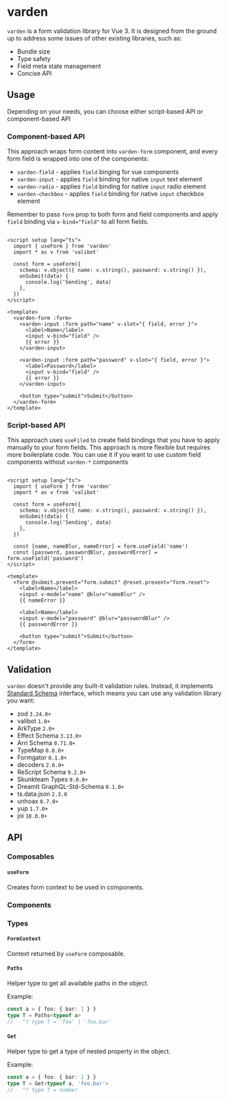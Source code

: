 # varden

`varden` is a form validation library for Vue 3. It is designed from the ground up to address some issues of other
existing libraries, such as:

- Bundle size
- Type safety
- Field meta state management
- Concise API

## Usage

Depending on your needs, you can choose either script-based API or component-based API

### Component-based API

This approach wraps form content into `varden-form` component, and every form field is wrapped into one of the components:
- `varden-field` - applies `field` binging for vue components
- `varden-input` - applies `field` binding for native `input` text element
- `varden-radio` - applies `field` binding for native `input` radio element
- `varden-checkbox` - applies `field` binding for native `input` checkbox element

Remember to pass `form` prop to both form and field components and apply `field` binding via `v-bind="field"` to all form fields.

```vue

<script setup lang="ts">
  import { useForm } from 'varden'
  import * as v from 'valibot'

  const form = useForm({
    schema: v.object({ name: v.string(), password: v.string() }),
    onSubmit(data) {
      console.log('Sending', data)
    },
  })
</script>

<template>
  <varden-form :form>
    <varden-input :form path="name" v-slot="{ field, error }">
      <label>Name</label>
      <input v-bind="field" />
      {{ error }}
    </varden-input>

    <varden-input :form path="password" v-slot="{ field, error }">
      <label>Password</label>
      <input v-bind="field" />
      {{ error }}
    </varden-input>
    
    <button type="submit">Submit</button>
  </varden-form>
</template>
```

### Script-based API

This approach uses `useFiled` to create field bindings that you have to apply manually to your form fields. This approach
is more flexible but requires more boilerplate code. You can use it if you want to use custom field components without `varden-*` components

```vue

<script setup lang="ts">
  import { useForm } from 'varden'
  import * as v from 'valibot'

  const form = useForm({
    schema: v.object({ name: v.string(), password: v.string() }),
    onSubmit(data) {
      console.log('Sending', data)
    },
  })
  
  const [name, nameBlur, nameError] = form.useField('name')
  const [password, passwordBlur, passwordError] = form.useField('password')
</script>

<template>
  <form @submit.prevent="form.submit" @reset.prevent="form.reset">
    <label>Name</label>
    <input v-model="name" @blur="nameBlur" />
    {{ nameError }}

    <label>Name</label>
    <input v-model="password" @blur="passwordBlur" />
    {{ passwordError }}

    <button type="submit">Submit</button>
  </form>
</template>
```

## Validation

`varden` doesn't provide any built-it validation rules. Instead, it
implements [Standard Schema](https://standardschema.dev) interface, which means you can use any validation library you
want:

- zod `3.24.0+`
- valibot `1.0+`
- ArkType `2.0+`
- Effect Schema `3.13.0+`
- Arri Schema `0.71.0+`
- TypeMap `0.8.0+`
- Formgator `0.1.0+`
- decoders `2.6.0+`
- ReScript Schema `9.2.0+`
- Skunkteam Types `9.0.0+`
- DreamIt GraphQL-Std-Schema `0.1.0+`
- ts.data.json `2.3.0`
- unhoax `0.7.0+`
- yup `1.7.0+`
- joi `18.0.0+`

## API

### Composables

#### `useForm`

Creates form context to be used in components.

### Components

### Types

#### `FormContext`

Context returned by `useForm` composable.

#### `Paths`

Helper type to get all available paths in the object.

Example:

```typescript
const a = { foo: { bar: 1 } }
type T = Paths<typeof a>
//   ^? type T = 'foo' | 'foo.bar'
```

#### `Get`

Helper type to get a type of nested property in the object.

Example:
```typescript
const a = { foo: { bar: 1 } }
type T = Get<typeof a, 'foo.bar'>
//   ^? type T = number
```
